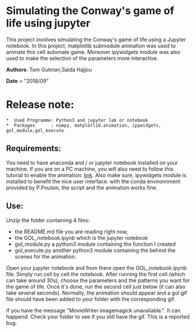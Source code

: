 # Simulating the Conway's game of life using jupyter

This project involves simulating the Conway's game of life using a Jupyter notebook. In this project, matplotlib submodule animation was used to animate this cell automate game. Moreover ipywidgets module was also used to make the selection of the parameters more interactive.  

__Authors__:  Tom Gutman,Saida Hajjou

__Date__ = "2018/09" 

Release note:
=============
    *  Used Programme: Python3 and jupyter lab or notebook
    *  Packages      : numpy, matplotlib.animation, ipywidgets, gol_module,gol_execute 
    
## Requirements:

You need to have anaconda and / or jupyter notebook installed on your machine. 
If you are on a PC machine, you will also need to follow this tutorial to enable the animation: [link](https://www.wikihow.com/Install-FFmpeg-on-Windows). Also make sure, ipywidgets module is installed to benefit the nice user interface.
with the conda environnment provided by P.Poulain, the script and the animation works fine. 

## Use: 

Unzip the folder containing 4 files: 
* the README.md file you are reading right now, 
* the GOL_notebook.ipynb which is the jupyter notebook
* gol_module.py a python3 module containing the function I created
* gol_execute.py another python3 module containing the behind the scenes for the animation.

Open your jupyter notebook and from there open the GOL_notebook.ipynb file. Simply run cell by cell the notebook. After running the first cell (which can take around 30s), choose the parameters and the patterns you want for the game of life. Once it's done, run the second cell just below (it can also take several seconds). Normally, the animation should appear and a gol.gif file should have been added to your folder with the corresponding gif. 

If you have the message "MovieWriter imagemagick unavailable.". It can happend. Check your folder to see if you still have the gif. This is a reported bug. 
 





